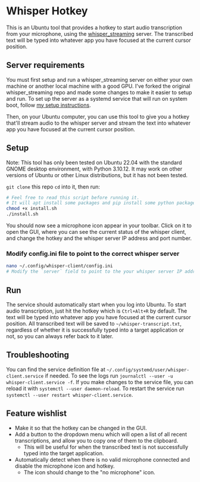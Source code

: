 # Whisper Hotkey

This is an Ubuntu tool that provides a hotkey to start audio transcription from your microphone, using the [whisper_streaming](https://github.com/ufal/whisper_streaming) server. The transcribed text will be typed into whatever app you have focused at the current cursor position.

## Server requirements

You must first setup and run a whisper_streaming server on either your own machine or another local machine with a good GPU.
I've forked the original whisper_streaming repo and made some changes to make it easier to setup and run.
To set up the server as a systemd service that will run on system boot, follow [my setup instructions](https://github.com/MostlyArmless/whisper_streaming/blob/mike/mike-readme.md).

Then, on your Ubuntu computer, you can use this tool to give you a hotkey that'll stream audio to the whisper server and stream the text into whatever app you have focused at the current cursor position.

## Setup

Note: This tool has only been tested on Ubuntu 22.04 with the standard GNOME desktop environment, with Python 3.10.12.
It may work on other versions of Ubuntu or other Linux distributions, but it has not been tested.

`git clone` this repo `cd` into it, then run:

```bash
# Feel free to read this script before running it.
# It will apt install some packages and pip install some python packages in a venv in this repo directory.
chmod +x install.sh
./install.sh
```

You should now see a microphone icon appear in your toolbar. Click on it to open the GUI, where you can see the current status of the whisper client, and change the hotkey and the whisper server IP address and port number.

### Modify config.ini file to point to the correct whisper server

```bash
nano ~/.config/whisper-client/config.ini
# Modify the `server` field to point to the your whisper server IP address and port number, if not already set correctly
```

## Run

The service should automatically start when you log into Ubuntu. To start audio transcription, just hit the hotkey which is `Ctrl+Alt+R` by default. The text will be typed into whatever app you have focused at the current cursor position. All transcribed text will be saved to `~/whisper-transcript.txt`, regardless of whether it is successfully typed into a target application or not, so you can always refer back to it later.

## Troubleshooting

You can find the service definition file at `~/.config/systemd/user/whisper-client.service` if needed.
To see the logs run `journalctl --user -u whisper-client.service -f`.
If you make changes to the service file, you can reload it with `systemctl --user daemon-reload`.
To restart the service run `systemctl --user restart whisper-client.service`.

## Feature wishlist

* Make it so that the hotkey can be changed in the GUI.
* Add a button to the dropdown menu which will open a list of all recent transcriptions, and allow you to copy one of them to the clipboard.
  * This will be useful for when the transcribed text is not successfully typed into the target application.
* Automatically detect when there is no valid microphone connected and disable the microphone icon and hotkey.
  * The icon should change to the "no microphone" icon.